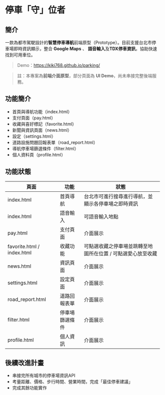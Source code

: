 # 停車「守」位者

## 簡介
  一款為都市駕駛設計的**智慧停車導航**前端原型（Prototype）。目前支援台北市停車場即時資訊顯示，整合 **Google Maps** 、 **語音輸入**及**TDX停車資訊**，協助快速找到可用車位。
> Demo：<https://kiki768.github.io/parking/>

> 註：本專案為**前端介面原型**，部分頁面為 **UI Demo**，尚未串接完整後端服務。

## 功能簡介
- 首頁與導航功能（index.html）
- 支付頁面（pay.html）
- 收藏與喜好標記（favorite.html）
- 新聞與資訊頁面（news.html）
- 設定（settings.html）
- 道路設施問題回報表單（road_report.html）
- 導航停車場篩選條件（filter.html）
- 個人資料頁（profile.html）

## 功能狀態
| 頁面 | 功能 | 狀態 |
|------|------|------|
| index.html | 首頁導航 | 台北市可進行搜尋進行導航，並顯示各停車場之即時資訊 |
| index.html | 語音輸入 | 可語音輸入地點 |
| pay.html | 支付頁面 | 介面展示 |
| favorite.html / index.html | 收藏功能 | 可點選收藏之停車場並跳轉至地圖所在位置 / 可點選愛心放至收藏 |
| news.html | 資訊頁面 | 介面展示 |
| settings.html | 設定頁面 | 介面展示 |
| road_report.html | 道路回報表單 | 介面展示 |
| filter.html | 停車場篩選條件 | 介面展示 |
| profile.html | 個人資訊 | 介面展示 |

## 後續改進計畫
  - 串接完所有城市的停車場資訊API
  - 考量距離、價格、步行時間、營業時間，完成「最佳停車建議」
  - 完成其餘功能實作

  

